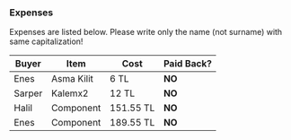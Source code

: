 ### Expenses

Expenses are listed below. 
Please write only the name (not surname) with same capitalization!

| Buyer  | Item  | Cost  | Paid Back?  |
|---|---|---|---|
| Enes   | Asma Kilit  | 6 TL |  **NO**  |
| Sarper | Kalemx2     | 12 TL  | **NO**  |
| Halil  | Component   | 151.55 TL  | **NO**  |
| Enes   | Component   | 189.55 TL  | **NO**  |
